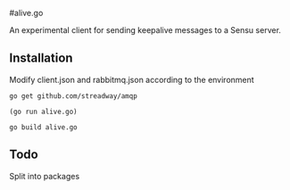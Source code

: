 #alive.go

An experimental client for sending keepalive messages to a Sensu server.

## Installation
Modify client.json and rabbitmq.json according to the environment

    go get github.com/streadway/amqp
    
    (go run alive.go)
    
    go build alive.go
    
## Todo
Split into packages